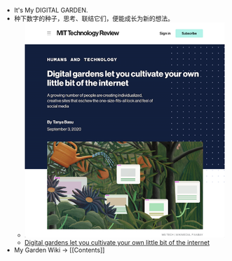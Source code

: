 - It's My DIGITAL GARDEN.
- 种下数字的种子，思考、联结它们，便能成长为新的想法。
  - ![DIGITAL_GARDEN_1655220149057_0.png](../assets/DIGITAL_GARDEN_1655220149057_0_1685443656257_0.png)
  - [Digital gardens let you cultivate your own little bit of the internet](https://www.technologyreview.com/2020/09/03/1007716/digital-gardens-let-you-cultivate-your-own-little-bit-of-the-internet/)
- My Garden Wiki → [[Contents]]
